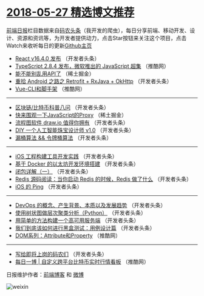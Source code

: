 # [2018-05-27 精选博文推荐](http://hao.caibaojian.com/date/2018/05/27)

[前端日报](http://caibaojian.com/c/news)栏目数据来自[码农头条](http://hao.caibaojian.com/)（我开发的爬虫），每日分享前端、移动开发、设计、资源和资讯等，为开发者提供动力，点击Star按钮来关注这个项目，点击Watch来收听每日的更新[Github主页](https://github.com/kujian/frontendDaily)
* [React v16.4.0 发布](http://hao.caibaojian.com/75725.html) （开发者头条）
* [TypeScript 2.8.4 发布，微软推出的 JavaScript 超集](http://hao.caibaojian.com/75751.html) （推酷网）
* [能不能别乱用API了](http://hao.caibaojian.com/75712.html) （稀土掘金）
* [重拾 Android 之路之 Retrofit + RxJava + OkHttp](http://hao.caibaojian.com/75726.html) （开发者头条）
* [Vue-CLI和脚手架](http://hao.caibaojian.com/75748.html) （推酷网）

***
* [区块链/比特币科普八问](http://hao.caibaojian.com/75724.html) （开发者头条）
* [快来围观一下JavaScript的Proxy](http://hao.caibaojian.com/75713.html) （稀土掘金）
* [流程图软件 draw.io 值得你拥有](http://hao.caibaojian.com/75716.html) （开发者头条）
* [DIY 一个人工智能珠宝设计师 v1.0](http://hao.caibaojian.com/75727.html) （开发者头条）
* [漏桶算法 &amp;&amp; 令牌桶算法](http://hao.caibaojian.com/75717.html) （开发者头条）

***
* [iOS 工程构建工具开发实践](http://hao.caibaojian.com/75728.html) （开发者头条）
* [基于 Docker 的以太坊开发环境搭建](http://hao.caibaojian.com/75718.html) （开发者头条）
* [闭包详解（一）](http://hao.caibaojian.com/75729.html) （开发者头条）
* [Redis 源码阅读：当你启动 Redis 的时候，Redis 做了什么](http://hao.caibaojian.com/75719.html) （开发者头条）
* [iOS 的 Ping](http://hao.caibaojian.com/75730.html) （开发者头条）

***
* [DevOps 的概念、产生背景、本质以及发展趋势](http://hao.caibaojian.com/75720.html) （开发者头条）
* [使用树状图做层次聚类分析（Python）](http://hao.caibaojian.com/75731.html) （开发者头条）
* [用简单的方法构建一个高可用服务端](http://hao.caibaojian.com/75721.html) （开发者头条）
* [我们到底该如何进行黑盒测试：用例设计篇](http://hao.caibaojian.com/75722.html) （开发者头条）
* [DOM系列：Attribute和Property](http://hao.caibaojian.com/75749.html) （推酷网）

***
* [写给即将上岗的码农们](http://hao.caibaojian.com/75723.html) （开发者头条）
* [每日一博 | 自定义跨平台比特币实时行情看板](http://hao.caibaojian.com/75750.html) （推酷网）

日报维护作者：[前端博客](http://caibaojian.com/) 和 [微博](http://caibaojian.com/go/weibo)

![weixin](https://user-images.githubusercontent.com/3055447/38468989-651132ac-3b80-11e8-8e6b-15122322a9d7.png)